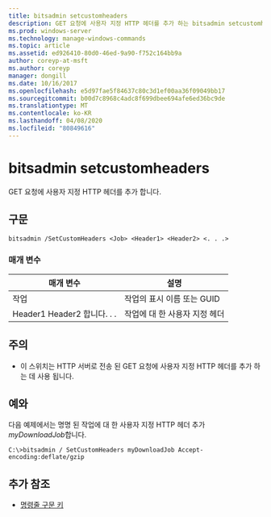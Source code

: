 ```yaml
---
title: bitsadmin setcustomheaders
description: GET 요청에 사용자 지정 HTTP 헤더를 추가 하는 bitsadmin setcustomheaders에 대 한 Windows 명령 항목입니다.
ms.prod: windows-server
ms.technology: manage-windows-commands
ms.topic: article
ms.assetid: ed926410-80d0-46ed-9a90-f752c164bb9a
author: coreyp-at-msft
ms.author: coreyp
manager: dongill
ms.date: 10/16/2017
ms.openlocfilehash: e5d97fae5f84637c80c3d1ef00aa36f09049bb17
ms.sourcegitcommit: b00d7c8968c4adc8f699dbee694afe6ed36bc9de
ms.translationtype: MT
ms.contentlocale: ko-KR
ms.lasthandoff: 04/08/2020
ms.locfileid: "80849616"
---
```

# <a name="bitsadmin-setcustomheaders"></a>bitsadmin setcustomheaders

GET 요청에 사용자 지정 HTTP 헤더를 추가 합니다.

## <a name="syntax"></a>구문

```
bitsadmin /SetCustomHeaders <Job> <Header1> <Header2> <. . .>
```

### <a name="parameters"></a>매개 변수

|매개 변수|설명|
|---------|-----------|
|작업|작업의 표시 이름 또는 GUID|
|Header1 Header2 합니다. . .|작업에 대 한 사용자 지정 헤더|

## <a name="remarks"></a>주의

-   이 스위치는 HTTP 서버로 전송 된 GET 요청에 사용자 지정 HTTP 헤더를 추가 하는 데 사용 됩니다.

## <a name="examples"></a><a name=BKMK_examples></a>예와

다음 예제에서는 명명 된 작업에 대 한 사용자 지정 HTTP 헤더 추가 *myDownloadJob*합니다.
```
C:\>bitsadmin / SetCustomHeaders myDownloadJob Accept-encoding:deflate/gzip
```

## <a name="additional-references"></a>추가 참조

- [명령줄 구문 키](command-line-syntax-key.md)